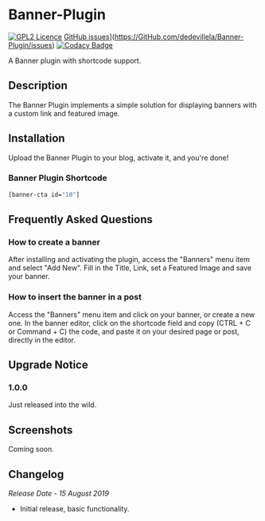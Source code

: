 # Banner-Plugin
[![GPL2 Licence](https://img.shields.io/badge/License-GPL2-blue.svg)](LICENSE) [GitHub issues](https://img.shields.io/github/issues/dedevillela/Banner-Plugin.svg)](https://GitHub.com/dedevillela/Banner-Plugin/issues) [![Codacy Badge](https://api.codacy.com/project/badge/Grade/4c2ae28ea23a466e9845b9cbc8b2aaca)](https://www.codacy.com/app/dedevillela/Banner-Plugin?utm_source=github.com&amp;utm_medium=referral&amp;utm_content=dedevillela/Banner-Plugin&amp;utm_campaign=Badge_Grade)

A Banner plugin with shortcode support.

## Description

The Banner Plugin implements a simple solution for displaying banners with a custom link and featured image.

## Installation

Upload the Banner Plugin to your blog, activate it, and you're done!

### Banner Plugin Shortcode

```sh
[banner-cta id="10"]
```

## Frequently Asked Questions

### How to create a banner
After installing and activating the plugin, access the "Banners" menu item and select "Add New". Fill in the Title, Link, set a Featured Image and save your banner.

### How to insert the banner in a post
Access the "Banners" menu item and click on your banner, or create a new one. In the banner editor, click on the shortcode field and copy (CTRL + C or Command + C) the code, and paste it on your desired page or post, directly in the editor.

## Upgrade Notice

### 1.0.0
Just released into the wild.

## Screenshots

Coming soon.

## Changelog

*Release Date - 15 August 2019*

*   Initial release, basic functionality.
